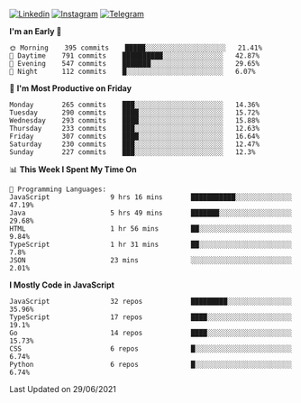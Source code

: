 [![Linkedin](https://img.shields.io/badge/-Archie-blue?style=flat-square&labelColor=gray&logo=Linkedin&logoColor=white&link=https://www.linkedin.com/in/archisdi)](https://www.linkedin.com/in/archisdi)
[![Instagram](https://img.shields.io/badge/-@archisdi-orange?style=flat-square&labelColor=gray&logo=Instagram&logoColor=white&link=https://www.instagram.com/archisdi)](https://www.instagram.com/archisdi)
[![Telegram](https://img.shields.io/badge/-aai-informational?style=flat-square&labelColor=gray&logo=telegram&logoColor=white&link=https://t.me/archisdi)](https://t.me/archisdi)

<!--START_SECTION:waka-->
**I'm an Early 🐤** 

```text
🌞 Morning    395 commits    █████░░░░░░░░░░░░░░░░░░░░   21.41% 
🌆 Daytime    791 commits    ██████████░░░░░░░░░░░░░░░   42.87% 
🌃 Evening    547 commits    ███████░░░░░░░░░░░░░░░░░░   29.65% 
🌙 Night      112 commits    █░░░░░░░░░░░░░░░░░░░░░░░░   6.07%

```
📅 **I'm Most Productive on Friday** 

```text
Monday       265 commits    ███░░░░░░░░░░░░░░░░░░░░░░   14.36% 
Tuesday      290 commits    ████░░░░░░░░░░░░░░░░░░░░░   15.72% 
Wednesday    293 commits    ████░░░░░░░░░░░░░░░░░░░░░   15.88% 
Thursday     233 commits    ███░░░░░░░░░░░░░░░░░░░░░░   12.63% 
Friday       307 commits    ████░░░░░░░░░░░░░░░░░░░░░   16.64% 
Saturday     230 commits    ███░░░░░░░░░░░░░░░░░░░░░░   12.47% 
Sunday       227 commits    ███░░░░░░░░░░░░░░░░░░░░░░   12.3%

```


📊 **This Week I Spent My Time On** 

```text
💬 Programming Languages: 
JavaScript               9 hrs 16 mins       ███████████░░░░░░░░░░░░░░   47.19% 
Java                     5 hrs 49 mins       ███████░░░░░░░░░░░░░░░░░░   29.68% 
HTML                     1 hr 56 mins        ██░░░░░░░░░░░░░░░░░░░░░░░   9.84% 
TypeScript               1 hr 31 mins        ██░░░░░░░░░░░░░░░░░░░░░░░   7.8% 
JSON                     23 mins             ░░░░░░░░░░░░░░░░░░░░░░░░░   2.01%

```

**I Mostly Code in JavaScript** 

```text
JavaScript               32 repos            █████████░░░░░░░░░░░░░░░░   35.96% 
TypeScript               17 repos            ████░░░░░░░░░░░░░░░░░░░░░   19.1% 
Go                       14 repos            ████░░░░░░░░░░░░░░░░░░░░░   15.73% 
CSS                      6 repos             █░░░░░░░░░░░░░░░░░░░░░░░░   6.74% 
Python                   6 repos             █░░░░░░░░░░░░░░░░░░░░░░░░   6.74%

```



 Last Updated on 29/06/2021
<!--END_SECTION:waka-->